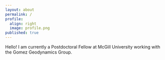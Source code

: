 ```yaml
---
layout: about
permalink: /
profile:
  align: right
  image: profile.png
published: true
---
```


Hello! I am currently a Postdoctoral Fellow at McGill University working with the Gomez Geodynamics Group. 


